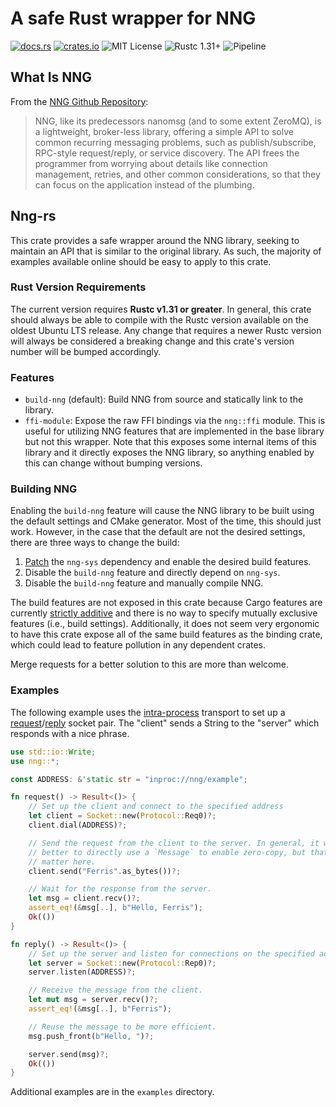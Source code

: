 # A safe Rust wrapper for NNG

[![docs.rs](https://docs.rs/nng/badge.svg)](https://docs.rs/nng)
[![crates.io](http://img.shields.io/crates/v/nng.svg)](http://crates.io/crates/nng)
![MIT License](https://img.shields.io/badge/license-MIT-blue.svg)
![Rustc 1.31+](https://img.shields.io/badge/rustc-1.31+-lightgray.svg)
![Pipeline](https://gitlab.com/neachdainn/nng-rs/badges/master/pipeline.svg)

## What Is NNG

From the [NNG Github Repository][1]:

> NNG, like its predecessors nanomsg (and to some extent ZeroMQ), is a lightweight, broker-less library, offering a simple API to solve common recurring messaging problems, such as publish/subscribe, RPC-style request/reply, or service discovery.
> The API frees the programmer from worrying about details like connection management, retries, and other common considerations, so that they can focus on the application instead of the plumbing.

## Nng-rs

This crate provides a safe wrapper around the NNG library, seeking to maintain an API that is similar to the original library.
As such, the majority of examples available online should be easy to apply to this crate.

### Rust Version Requirements

The current version requires **Rustc v1.31 or greater**.
In general, this crate should always be able to compile with the Rustc version available on the oldest Ubuntu LTS release.
Any change that requires a newer Rustc version will always be considered a breaking change and this crate's version number will be bumped accordingly.

### Features

* `build-nng` (default): Build NNG from source and statically link to the library.
* `ffi-module`: Expose the raw FFI bindings via the `nng::ffi` module.
  This is useful for utilizing NNG features that are implemented in the base library but not this wrapper.
  Note that this exposes some internal items of this library and it directly exposes the NNG library, so anything enabled by this can change without bumping versions.

### Building NNG

Enabling the `build-nng` feature will cause the NNG library to be built using the default settings and CMake generator.
Most of the time, this should just work.
However, in the case that the default are not the desired settings, there are three ways to change the build:

1. [Patch][5] the `nng-sys` dependency and enable the desired build features.
2. Disable the `build-nng` feature and directly depend on `nng-sys`.
3. Disable the `build-nng` feature and manually compile NNG.

The build features are not exposed in this crate because Cargo features are currently [strictly additive][6] and there is no way to specify mutually exclusive features (i.e., build settings).
Additionally, it does not seem very ergonomic to have this crate expose all of the same build features as the binding crate, which could lead to feature pollution in any dependent crates.

Merge requests for a better solution to this are more than welcome.

### Examples

The following example uses the [intra-process][2] transport to set up a [request][3]/[reply][4]
socket pair. The "client" sends a String to the "server" which responds with a nice phrase.

```rust
use std::io::Write;
use nng::*;

const ADDRESS: &'static str = "inproc://nng/example";

fn request() -> Result<()> {
    // Set up the client and connect to the specified address
    let client = Socket::new(Protocol::Req0)?;
    client.dial(ADDRESS)?;

    // Send the request from the client to the server. In general, it will be
    // better to directly use a `Message` to enable zero-copy, but that doesn't
    // matter here.
    client.send("Ferris".as_bytes())?;

    // Wait for the response from the server.
    let msg = client.recv()?;
    assert_eq!(&msg[..], b"Hello, Ferris");
    Ok(())
}

fn reply() -> Result<()> {
    // Set up the server and listen for connections on the specified address.
    let server = Socket::new(Protocol::Rep0)?;
    server.listen(ADDRESS)?;

    // Receive the message from the client.
    let mut msg = server.recv()?;
    assert_eq!(&msg[..], b"Ferris");

    // Reuse the message to be more efficient.
    msg.push_front(b"Hello, ")?;

    server.send(msg)?;
    Ok(())
}
```

Additional examples are in the `examples` directory.

[1]: https://github.com/nanomsg/nng
[2]: https://nanomsg.github.io/nng/man/v1.1.0/nng_inproc.7
[3]: https://nanomsg.github.io/nng/man/v1.1.0/nng_req.7
[4]: https://nanomsg.github.io/nng/man/v1.1.0/nng_rep.7
[5]: https://doc.rust-lang.org/cargo/reference/manifest.html#the-patch-section
[6]: https://github.com/rust-lang/cargo/issues/2980
